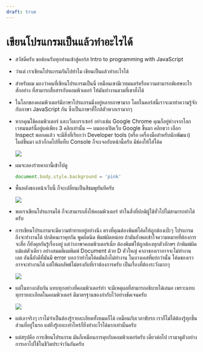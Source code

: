 ```yaml
---
draft: true
---
```


# เขียนโปรแกรมเป็นแล้วทำอะไรได้

- สวัสดีครับ ขอต้อนรับทุกท่านเข้าสู่คอร์ส Intro to programming with JavaScript
- ว่าแต่ เราเขียนโปรแกรมกันไปทำไม เขียนเป็นแล้วทำอะไรได้
- สำหรับผม มองว่าคนที่เขียนโปรแกรมเป็นนี่ เหมือนเขามีเวทมนตร์หรือความสามารถพิเศษอะไรสักอย่าง ที่สามารถสื่อสารกับคอมพิวเตอร์ ให้มันทำงานตามที่เขาสั่งได้
- ในโลกของคอมพิวเตอร์มีภาษาโปรแกรมมิ่งอยู่หลายภาษามาก โดยในคอร์สนี้เราจะมาทำความรู้จักกับภาษา JavaScript กัน ซึ่งเป็นภาษาที่ใกล้ตัวพวกเรามากๆ
- หากคุณใช้คอมพิวเตอร์ และเว็บเบราเซอร์ อย่างเช่น Google Chrome คุณก็อยู่ห่างจากโลกเวทมนตร์นี้อยู่แค่เพียง 3 คลิกเท่านั้น — ผมลองเปิดเว็บ Google ขึ้นมา คลิกขวา เลือก Inspect พอกดแล้ว จะมีสิ่งที่เรียกว่า Developer tools (หรือ เครื่องมือสำหรับนักพัฒนา) โผล่ขึ้นมา แล้วก็กดไปที่แท็บ Console ก็จะเจอกับหน้านี้ครับ มีช่องให้ใส่โค้ด

  ![](https://im.dt.in.th/ipfs/bafybeidgu6zepxh2er52rk7wb6felsatlwh46omzgacub7cd7x7mbtvnpe/image.png)

- ผมจะลองร่ายคาถานี้เข้าไปดู

  ```js
  document.body.style.background = 'pink'
  ```

- พื้นหลังของหน้าเว็บนี้ ก็จะเปลี่ยนเป็นสีชมพูทันทีครับ

  ![](https://im.dt.in.th/ipfs/bafybeifgegrrjaiton766wgvagyso6dxfuo4ws3547zwc6hxtxmhb2mx6i/image.png)

- พอเราเขียนโปรแกรมได้ ก็จะสามารถสั่งให้คอมพิวเตอร์ ทำในสิ่งที่ปกติผู้ใช้ทั่วไปไม่สามารถทำได้ครับ
- การเขียนโปรแกรมจะมีความท้าทายอยู่อย่างนึง ตรงที่คุณต้องพิมพ์โค้ดให้ถูกต้องเป๊ะๆ โปรแกรมถึงจะทำงานได้ ปกติคนเราคุยกัน พูดผิดนิด พิมพ์ผิดหน่อย ถ้ามันยังพอเข้าใจความหมายที่ต้องการจะสื่อ ก็ยังคุยกันรู้เรื่องอยู่ แต่ว่าภาษาคอมพิวเตอร์เนี่ย ต้องพิมพ์ให้ถูกต้องทุกตัวอักษร ถ้าพิมพ์ผิดแม้แต่ตัวเดียว อย่างสมมติผมพิมพ์ Document ด้วย D ตัวใหญ่ คาถาของเราอาจจะไม่ทำงานเลย อันนี้ยังดีที่มันมี error บอกว่าทำไมโค้ดมันถึงไม่ทำงาน ในบางเคสที่แย่กว่านั้น โค้ดของเราอาจจะทำงานได้ แต่ให้ผลลัพธ์ไม่ตรงกับที่เราต้องการครับ เป็นเรื่องที่ต้องระวังมากๆ

  ![](https://im.dt.in.th/ipfs/bafybeib4ztahe3sscwt2fo7drjfnojkitm6w7ye3uczlwynhvifemlemau/image.png)

- แต่ในทางกลับกัน แทบทุกอย่างที่คอมพิวเตอร์ทำ จะมีเหตุผลที่สามารถอธิบายได้เสมอ เพราะแทบทุกรายละเอียดในคอมพิวเตอร์ มีมาตรฐานของกำกับไว้อย่างชัดเจนครับ

  ![](https://im.dt.in.th/ipfs/bafybeibpezhazhixieddluiwijp6nfg65uxtfpax4l3oxkpnjnachfs744/image.png)

- แต่เอาจริงๆ เราไม่จำเป็นต้องรู้รายละเอียดทั้งหมดก็ได้ เหมือนกับเวลาขับรถ เราก็ไม่ได้ต้องรู้ทุกชิ้นส่วนที่อยู่ในรถ แต่ยิ่งรู้เยอะเท่าไหร่ก็ยิ่งทำอะไรได้มากเท่านั้นครับ
- แต่สรุปคือ การเขียนโปรแกรม มันก็เหมือนการคุยกับคอมพิวเตอร์ครับ เดี๋ยวต่อไป เรามาดูตัวอย่างการเอาไปใช้ในชีวิตประจำวันกันครับ

